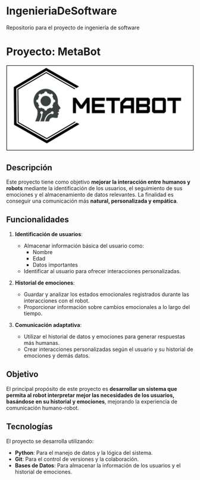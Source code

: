 # IngenieriaDeSoftware
Repositorio para el proyecto de ingeniería de software
# Proyecto: MetaBot
![Logo MetaBot](Media/Logo.jpg)

## Descripción

Este proyecto tiene como objetivo **mejorar la interacción entre humanos y robots** mediante la identificación de los usuarios, el seguimiento de sus emociones y el almacenamiento de datos relevantes. La finalidad es conseguir una comunicación más **natural, personalizada y empática**.

## Funcionalidades

1. **Identificación de usuarios**:
   - Almacenar información básica del usuario como:
     - Nombre
     - Edad
     - Datos importantes
   - Identificar al usuario para ofrecer interacciones personalizadas.

2. **Historial de emociones**:
   - Guardar y analizar los estados emocionales registrados durante las interacciones con el robot.
   - Proporcionar información sobre cambios emocionales a lo largo del tiempo.

3. **Comunicación adaptativa**:
   - Utilizar el historial de datos y emociones para generar respuestas más humanas.
   - Crear interacciones personalizadas según el usuario y su historial de emociones y demás datos.

## Objetivo

El principal propósito de este proyecto es **desarrollar un sistema que permita al robot interpretar mejor las necesidades de los usuarios, basándose en su historial y emociones**, mejorando la experiencia de comunicación humano-robot.


## Tecnologías

El proyecto se desarrolla utilizando:

- **Python**: Para el manejo de datos y la lógica del sistema.
- **Git**: Para el control de versiones y la colaboración.
- **Bases de Datos**: Para almacenar la información de los usuarios y el historial de emociones.